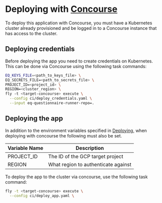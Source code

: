# Deploying with [Concourse](https://concourse-ci.org/)

To deploy this application with Concourse, you must have a Kubernetes cluster already provisioned and be logged in to a Concourse instance that has access to the cluster.

## Deploying credentials

Before deploying the app you need to create credentials on Kubernetes. This can be done via Concourse using the following task commands:

```sh
EQ_KEYS_FILE=<path_to_keys_file> \
EQ_SECRETS_FILE=<path_to_secrets_file> \
PROJECT_ID=<project_id> \
REGION=<cluster_region> \
fly -t <target-concourse> execute \
  --config ci/deploy_credentials.yaml \
  --input eq-questionnaire-runner-repo=.
```

## Deploying the app

In addition to the environment variables specified in [Deploying](../README.md#Deploying), when deploying with concourse the following must also be set.

| Variable Name                             | Description                                                                          |
|-------------------------------------------|--------------------------------------------------------------------------------------|
| PROJECT_ID                                | The ID of the GCP target project                                                     |
| REGION                                    | What region to authenticate against                                                  |


To deploy the app to the cluster via concourse, use the following task command:

```sh
fly -t <target-concourse> execute \
  --config ci/deploy_app.yaml \
```
